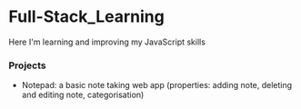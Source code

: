# Full-Stack_Learning

Here I'm learning and improving my JavaScript skills

### Projects

- Notepad: a basic note taking web app (properties: adding note, deleting and editing note, categorisation)
